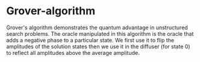 # Grover-algorithm
 
Grover's algorithm demonstrates the quantum advantage in unstructured search problems.
The oracle manipulated in this algorithm is the oracle that adds a negative phase to a particular state.
We first use it to flip the amplitudes of the solution states then we use it in the diffuser (for state 0) to reflect all amplitudes above the average amplitude.
